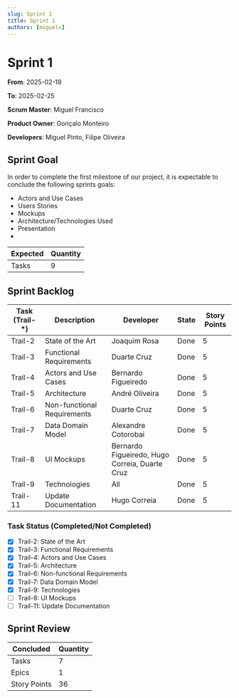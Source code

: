 ```yaml
---
slug: Sprint 1
title: Sprint 1
authors: [miguels]
---
```


# Sprint 1

**From**: 2025-02-19

**To**: 2025-02-25

**Scrum Master**: Miguel Francisco

**Product Owner**: Gonçalo Monteiro

**Developers**: Miguel Pinto, Filipe Oliveira

## Sprint Goal

In order to complete the first milestone of our project, it is expectable to conclude the following sprints goals:

- Actors and Use Cases
- Users Stories
- Mockups
- Architecture/Technologies Used 
- Presentation
- 





| Expected     | Quantity |
| ------------ | -------- |
| Tasks        | 9        |


## Sprint Backlog

| Task (Trail-\*) | Description                 | Developer                                      | State | Story Points |
| --------------- | --------------------------- | ---------------------------------------------- | ----- | ------------ |
| Trail-2         | State of the Art            | Joaquim Rosa                                   | Done  | 5            |
| Trail-3         | Functional Requirements     | Duarte Cruz                                    | Done  | 5            |
| Trail-4         | Actors and Use Cases        | Bernardo Figueiredo                            | Done  | 5            |
| Trail-5         | Architecture                | André Oliveira                                 | Done  | 5            |
| Trail-6         | Non-functional Requirements | Duarte Cruz                                    | Done  | 5            |
| Trail-7         | Data Domain Model           | Alexandre Cotorobai                            | Done  | 5            |
| Trail-8         | UI Mockups                  | Bernardo Figueiredo, Hugo Correia, Duarte Cruz | Done  | 5            |
| Trail-9         | Technologies                | All                                            | Done  | 5            |
| Trail-11        | Update Documentation        | Hugo Correia                                   | Done  | 5            |

### Task Status (Completed/Not Completed)

- [x] Trail-2: State of the Art
- [x] Trail-3: Functional Requirements
- [x] Trail-4: Actors and Use Cases
- [x] Trail-5: Architecture
- [x] Trail-6: Non-functional Requirements
- [x] Trail-7: Data Domain Model
- [x] Trail-9: Technologies
- [ ] Trail-8: UI Mockups
- [ ] Trail-11: Update Documentation

## Sprint Review

| Concluded    | Quantity |
| ------------ | -------- |
| Tasks        | 7        |
| Epics        | 1        |
| Story Points | 36       |
